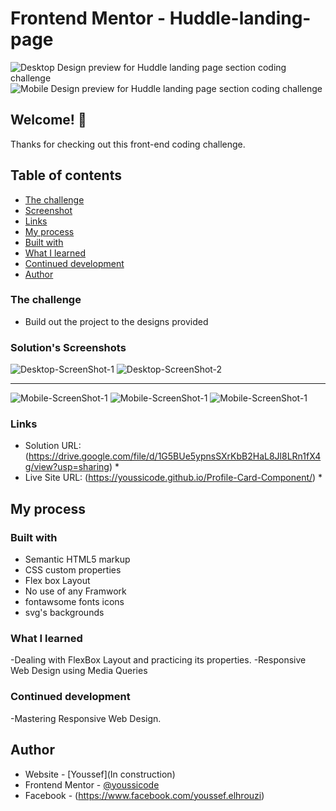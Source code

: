 # Frontend Mentor - Huddle-landing-page

![Desktop Design preview for Huddle landing page section coding challenge](./design/desktop-design.jpg)
![Mobile Design preview for Huddle landing page section coding challenge](./design/mobile-design.jpg)

## Welcome! 👋

Thanks for checking out this front-end coding challenge.

## Table of contents

- [The challenge](#the-challenge)
- [Screenshot](#screenshot)
- [Links](#links)
- [My process](#my-process)
- [Built with](#built-with)
- [What I learned](#what-i-learned)
- [Continued development](#continued-development)
- [Author](#author)

### The challenge

- Build out the project to the designs provided

### Solution's Screenshots

![Desktop-ScreenShot-1](./screenshots/Desktop-ScreenShot1.jpg)
![Desktop-ScreenShot-2](./screenshots/Desktop-ScreenShot2.jpg)

---

![Mobile-ScreenShot-1](./screenshots/Mobile-ScreenShot1.jpg)
![Mobile-ScreenShot-1](./screenshots/Mobile-ScreenShot2.jpg)
![Mobile-ScreenShot-1](./screenshots/Mobile-ScreenShot3.jpg)

### Links

- Solution URL: (https://drive.google.com/file/d/1G5BUe5ypnsSXrKbB2HaL8Jl8LRn1fX4g/view?usp=sharing) \*
- Live Site URL: (https://youssicode.github.io/Profile-Card-Component/) \*

## My process

### Built with

- Semantic HTML5 markup
- CSS custom properties
- Flex box Layout
- No use of any Framwork
- fontawsome fonts icons
- svg's backgrounds

### What I learned

-Dealing with FlexBox Layout and practicing its properties.
-Responsive Web Design using Media Queries

### Continued development

-Mastering Responsive Web Design.

## Author

- Website - [Youssef](In construction)
- Frontend Mentor - [@youssicode](https://www.frontendmentor.io/profile/youssicode)
- Facebook - (https://www.facebook.com/youssef.elhrouzi)
